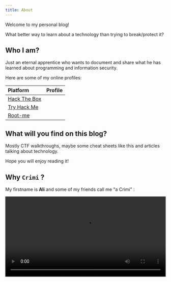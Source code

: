 ```yaml
---
title: About
---
```


Welcome to my personal blog! 

What better way to learn about a technology than trying to break/protect it?

## Who I am?

Just an eternal apprentice who wants to document and share what he has learned about programming and information security.

Here are some of my online profiles: 

| Platform                                                  | Profile                                                                       |
|:----------------------------------------------------------|------------------------------------------------------------------------------:|
| [Hack The Box](https://www.hackthebox.eu/profile/Crimi777)   | <script src="https://www.hackthebox.eu/badge/Crimi777"></script>                 |
| [Try Hack Me](https://tryhackme.com/p/Crimi777)             | <script src="https://tryhackme.com/badge/596135"></script>      |
| [Root-me](https://www.root-me.org/Crimi777)                | <script src="https://Crimi777.github.io/assets/js/rootme-badge.js"></script>   |

## What will you find on this blog?

Mostly CTF walkthroughs, maybe some cheat sheets like this and articles talking about technology.

Hope you will enjoy reading it!

## Why `Crimi` ?

My firstname is **Ali** and some of my friends call me "a Crimi" :

<video controls style="width:100%">
    <source src="https://amirr0r.github.io/assets/videos/Trevor-Noah-Amir.mp4" type="video/mp4">
</video>

<script>
    Array.from(document.querySelectorAll('td')).filter(td => td.querySelector('img')).forEach(td => td.style["text-align"] = "left");
    const mini_icons = Array.from(document.querySelectorAll(".post-content p > img:not([style])"));
    mini_icons[0].style.left = "3%";
    mini_icons[1].style.left = "-2%";
    mini_icons[2].style.left = "-8%";
    mini_icons[3].style.left = "-2%";
    mini_icons[4].style.left = "-8%";
    document.querySelector('.thm_margin').style.margin="0px";
    Array.from(document.querySelectorAll('th'))[1].style["text-align"] = "left";
</script>
